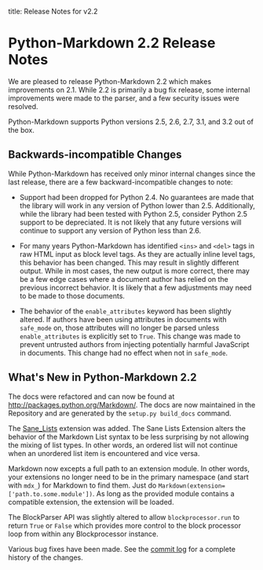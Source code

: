 title: Release Notes for v2.2

Python-Markdown 2.2 Release Notes
=================================

We are pleased to release Python-Markdown 2.2 which makes improvements on 2.1.
While 2.2 is primarily a bug fix release, some internal improvements were made
to the parser, and a few security issues were resolved.

Python-Markdown supports Python versions 2.5, 2.6, 2.7, 3.1, and 3.2 out
of the box.

Backwards-incompatible Changes
------------------------------

While Python-Markdown has received only minor internal changes since the last
release, there are a few backward-incompatible changes to note:

* Support had been dropped for Python 2.4. No guarantees are made that the
  library will work in any version of Python lower than 2.5. Additionally, while
  the library had been tested with Python 2.5, consider Python 2.5 support to be
  depreciated. It is not likely that any future versions will continue to
  support any version of Python less than 2.6.

* For many years Python-Markdown has identified `<ins>` and `<del>` tags in raw
  HTML input as block level tags. As they are actually inline level tags, this
  behavior has been changed. This may result in slightly different output. While
  in most cases, the new output is more correct, there may be a few edge cases
  where a document author has relied on the previous incorrect behavior. It is
  likely that a few adjustments may need to be made to those documents.

* The behavior of the `enable_attributes` keyword has been slightly altered. If
  authors have been using attributes in documents with `safe_mode` on, those
  attributes will no longer be parsed unless `enable_attributes` is explicitly
  set to `True`. This change was made to prevent untrusted authors from
  injecting potentially harmful JavaScript in documents. This change had no
  effect when not in `safe_mode`.

What's New in Python-Markdown 2.2
---------------------------------

The docs were refactored and can now be found at
<http://packages.python.org/Markdown/>. The docs are now maintained in the
Repository and are generated by the `setup.py build_docs` command.

The [Sane_Lists](../extensions/sane_lists.md)
extension was added. The Sane Lists Extension alters the behavior of the
Markdown List syntax to be less surprising by not allowing the mixing of list
types. In other words, an ordered list will not continue when an unordered list
item is encountered and vice versa.

Markdown now excepts a full path to an extension module. In other words, your
extensions no longer need to be in the primary namespace (and start with `mdx_`)
for Markdown to find them. Just do `Markdown(extension=['path.to.some.module'])`.
As long as the provided module contains a compatible extension, the extension
will be loaded.

The BlockParser API was slightly altered to allow `blockprocessor.run` to return
`True` or `False` which provides more control to the block processor loop from
within any Blockprocessor instance.

Various bug fixes have been made. See the
[commit log](https://github.com/Python-Markdown/markdown/commits/master)
for a complete history of the changes.
